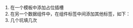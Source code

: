 1. 在一个模板中添加占位插槽<slot></slot>
2. 在另一个数据组件中，在组件标签中间添加其他标签，如下：
   <Category><img src...></Category>
3. 几个坑填几次
